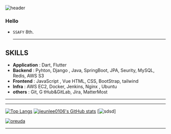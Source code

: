 ![header](https://capsule-render.vercel.app/api?type=rounded&color=gradient&height=100&section=header&text=JiEun&fontSize=70&animation=scaleIn)

### Hello

- `SSAFY` 8th.

  ---

## SKILLS

- **Application** : Dart, Flutter
- **Backend** : Pyhton, Django , Java, SpringBoot, JPA, Seurity, MySQL, Redis, AWS S3
- **Frontend** : JavaScript , Vue HTML, CSS, BootStrap, tailwind
- **Infra** : AWS EC2, Docker, Jenkins, Nginx , Ubuntu
- **others** : Git, G tHub&GitLab, Jira, MatterMost

---

***

[![Top Langs](https://github-readme-stats.vercel.app/api/top-langs/?username=jieunlee0106&layout=compact)](https://github.com/jieunlee0106/github-readme-stats)
[![jieunlee0106's GitHub stats](https://github-readme-stats.vercel.app/api?username=jieunlee0106)](https://github.com/jieunlee0106/github-readme-stats) 
[![sdsd](https://oreuda.kr/api/v1/plant/card?nickname=jieunlee0106)]
  <div key="4">
    <a href = "https://oreuda.kr/">
      <img
        src=https://oreuda.kr/api/v1/plant/card?nickname=jieunlee0106
        alt="oreuda"
      />
    </a>
  </div>
      
***



  

